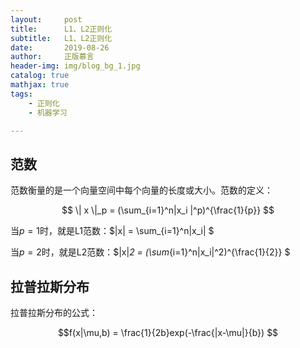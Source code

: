 ```yaml
---
layout:     post
title:      L1、L2正则化
subtitle:   L1、L2正则化
date:       2019-08-26
author:     正版慕言
header-img: img/blog_bg_1.jpg
catalog: true
mathjax: true
tags:
    - 正则化
    - 机器学习

---
```


## 范数

范数衡量的是一个向量空间中每个向量的长度或大小。范数的定义：

$$ \| x \|_p = (\sum_{i=1}^n|x_i |^p)^{\frac{1}{p}} $$

当$p=1$时，就是L1范数：$\|x\| = \sum_{i=1}^n|x_i| $

当$p=2$时，就是L2范数：$\|x\|_2 = (\sum_{i=1}^n|x_i|^2)^{\frac{1}{2}} $

## 拉普拉斯分布

拉普拉斯分布的公式：

$$f(x|\mu,b) = \frac{1}{2b}exp(-\frac{|x-\mu|}{b}) $$